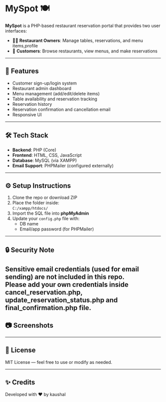 # MySpot 🍽️

**MySpot** is a PHP-based restaurant reservation portal that provides two user interfaces:

- 🧑‍💼 **Restaurant Owners**: Manage tables, reservations, and menu items,profile
- 👥 **Customers**: Browse restaurants, view menus, and make reservations

---

## 🚀 Features

- Customer sign-up/login system
- Restaurant admin dashboard
- Menu management (add/edit/delete items)
- Table availability and reservation tracking
- Reservation history
- Reservation confirmation and cancellation email
- Responsive UI 

---

## 🛠️ Tech Stack

- **Backend**: PHP (Core)
- **Frontend**: HTML, CSS, JavaScript
- **Database**: MySQL (via XAMPP)
- **Email Support**: PHPMailer (configured externally)

---

## ⚙️ Setup Instructions

1. Clone the repo or download ZIP
2. Place the folder inside:  
   `C:/xampp/htdocs/`
3. Import the SQL file into **phpMyAdmin**
4. Update your `config.php` file with:
   - DB name
   - Email/app password (for PHPMailer)

---

## 🔒 Security Note

Sensitive email credentials (used for email sending) are not included in this repo.  
Please add your own credentials inside cancel_reservation.php, update_reservation_status.php and final_confirmation.php file.
---

## 📷 Screenshots



---

## 📄 License

MIT License — feel free to use or modify as needed.

---

## ✨ Credits

Developed with ❤️ by kaushal  
